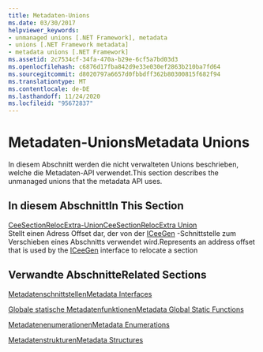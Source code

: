 ```yaml
---
title: Metadaten-Unions
ms.date: 03/30/2017
helpviewer_keywords:
- unmanaged unions [.NET Framework], metadata
- unions [.NET Framework metadata]
- metadata unions [.NET Framework]
ms.assetid: 2c7534cf-34fa-470a-b29e-6cf5a7bd03d3
ms.openlocfilehash: c6876d17fba842d9e33e030ef2863b210ba7fd64
ms.sourcegitcommit: d8020797a6657d0fbbdff362b80300815f682f94
ms.translationtype: MT
ms.contentlocale: de-DE
ms.lasthandoff: 11/24/2020
ms.locfileid: "95672837"
---
```

# <a name="metadata-unions"></a><span data-ttu-id="49862-102">Metadaten-Unions</span><span class="sxs-lookup"><span data-stu-id="49862-102">Metadata Unions</span></span>

<span data-ttu-id="49862-103">In diesem Abschnitt werden die nicht verwalteten Unions beschrieben, welche die Metadaten-API verwendet.</span><span class="sxs-lookup"><span data-stu-id="49862-103">This section describes the unmanaged unions that the metadata API uses.</span></span>  
  
## <a name="in-this-section"></a><span data-ttu-id="49862-104">In diesem Abschnitt</span><span class="sxs-lookup"><span data-stu-id="49862-104">In This Section</span></span>  

 [<span data-ttu-id="49862-105">CeeSectionRelocExtra-Union</span><span class="sxs-lookup"><span data-stu-id="49862-105">CeeSectionRelocExtra Union</span></span>](ceesectionrelocextra-union.md)  
 <span data-ttu-id="49862-106">Stellt einen Adress Offset dar, der von der [ICeeGen](iceegen-interface.md) -Schnittstelle zum Verschieben eines Abschnitts verwendet wird.</span><span class="sxs-lookup"><span data-stu-id="49862-106">Represents an address offset that is used by the [ICeeGen](iceegen-interface.md) interface to relocate a section</span></span>  
  
## <a name="related-sections"></a><span data-ttu-id="49862-107">Verwandte Abschnitte</span><span class="sxs-lookup"><span data-stu-id="49862-107">Related Sections</span></span>  

 [<span data-ttu-id="49862-108">Metadatenschnittstellen</span><span class="sxs-lookup"><span data-stu-id="49862-108">Metadata Interfaces</span></span>](metadata-interfaces.md)  
  
 [<span data-ttu-id="49862-109">Globale statische Metadatenfunktionen</span><span class="sxs-lookup"><span data-stu-id="49862-109">Metadata Global Static Functions</span></span>](metadata-global-static-functions.md)  
  
 [<span data-ttu-id="49862-110">Metadatenenumerationen</span><span class="sxs-lookup"><span data-stu-id="49862-110">Metadata Enumerations</span></span>](metadata-enumerations.md)  
  
 [<span data-ttu-id="49862-111">Metadatenstrukturen</span><span class="sxs-lookup"><span data-stu-id="49862-111">Metadata Structures</span></span>](metadata-structures.md)
